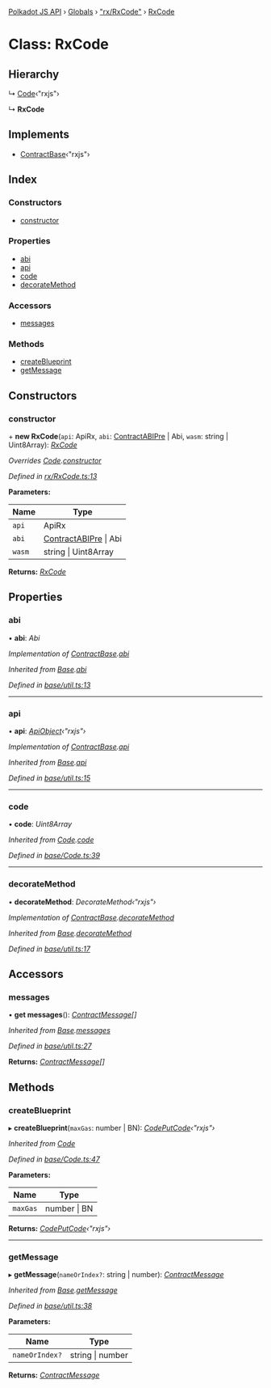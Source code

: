 [Polkadot JS API](../README.md) › [Globals](../globals.md) › ["rx/RxCode"](../modules/_rx_rxcode_.md) › [RxCode](_rx_rxcode_.rxcode.md)

# Class: RxCode

## Hierarchy

  ↳ [Code](_base_code_.code.md)‹"rxjs"›

  ↳ **RxCode**

## Implements

* [ContractBase](../interfaces/_types_.contractbase.md)‹"rxjs"›

## Index

### Constructors

* [constructor](_rx_rxcode_.rxcode.md#constructor)

### Properties

* [abi](_rx_rxcode_.rxcode.md#abi)
* [api](_rx_rxcode_.rxcode.md#api)
* [code](_rx_rxcode_.rxcode.md#code)
* [decorateMethod](_rx_rxcode_.rxcode.md#decoratemethod)

### Accessors

* [messages](_rx_rxcode_.rxcode.md#messages)

### Methods

* [createBlueprint](_rx_rxcode_.rxcode.md#createblueprint)
* [getMessage](_rx_rxcode_.rxcode.md#getmessage)

## Constructors

###  constructor

\+ **new RxCode**(`api`: ApiRx, `abi`: [ContractABIPre](../interfaces/_types_.contractabipre.md) | Abi, `wasm`: string | Uint8Array): *[RxCode](_rx_rxcode_.rxcode.md)*

*Overrides [Code](_base_code_.code.md).[constructor](_base_code_.code.md#constructor)*

*Defined in [rx/RxCode.ts:13](https://github.com/polkadot-js/api/blob/0a27f63423/packages/api-contract/src/rx/RxCode.ts#L13)*

**Parameters:**

Name | Type |
------ | ------ |
`api` | ApiRx |
`abi` | [ContractABIPre](../interfaces/_types_.contractabipre.md) &#124; Abi |
`wasm` | string &#124; Uint8Array |

**Returns:** *[RxCode](_rx_rxcode_.rxcode.md)*

## Properties

###  abi

• **abi**: *Abi*

*Implementation of [ContractBase](../interfaces/_types_.contractbase.md).[abi](../interfaces/_types_.contractbase.md#abi)*

*Inherited from [Base](_base_util_.base.md).[abi](_base_util_.base.md#abi)*

*Defined in [base/util.ts:13](https://github.com/polkadot-js/api/blob/0a27f63423/packages/api-contract/src/base/util.ts#L13)*

___

###  api

• **api**: *[ApiObject](../modules/_types_.md#apiobject)‹"rxjs"›*

*Implementation of [ContractBase](../interfaces/_types_.contractbase.md).[api](../interfaces/_types_.contractbase.md#api)*

*Inherited from [Base](_base_util_.base.md).[api](_base_util_.base.md#api)*

*Defined in [base/util.ts:15](https://github.com/polkadot-js/api/blob/0a27f63423/packages/api-contract/src/base/util.ts#L15)*

___

###  code

• **code**: *Uint8Array*

*Inherited from [Code](_base_code_.code.md).[code](_base_code_.code.md#code)*

*Defined in [base/Code.ts:39](https://github.com/polkadot-js/api/blob/0a27f63423/packages/api-contract/src/base/Code.ts#L39)*

___

###  decorateMethod

• **decorateMethod**: *DecorateMethod‹"rxjs"›*

*Implementation of [ContractBase](../interfaces/_types_.contractbase.md).[decorateMethod](../interfaces/_types_.contractbase.md#decoratemethod)*

*Inherited from [Base](_base_util_.base.md).[decorateMethod](_base_util_.base.md#decoratemethod)*

*Defined in [base/util.ts:17](https://github.com/polkadot-js/api/blob/0a27f63423/packages/api-contract/src/base/util.ts#L17)*

## Accessors

###  messages

• **get messages**(): *[ContractMessage](../interfaces/_types_.contractmessage.md)[]*

*Inherited from [Base](_base_util_.base.md).[messages](_base_util_.base.md#messages)*

*Defined in [base/util.ts:27](https://github.com/polkadot-js/api/blob/0a27f63423/packages/api-contract/src/base/util.ts#L27)*

**Returns:** *[ContractMessage](../interfaces/_types_.contractmessage.md)[]*

## Methods

###  createBlueprint

▸ **createBlueprint**(`maxGas`: number | BN): *[CodePutCode](../interfaces/_base_code_.codeputcode.md)‹"rxjs"›*

*Inherited from [Code](_base_code_.code.md)*

*Defined in [base/Code.ts:47](https://github.com/polkadot-js/api/blob/0a27f63423/packages/api-contract/src/base/Code.ts#L47)*

**Parameters:**

Name | Type |
------ | ------ |
`maxGas` | number &#124; BN |

**Returns:** *[CodePutCode](../interfaces/_base_code_.codeputcode.md)‹"rxjs"›*

___

###  getMessage

▸ **getMessage**(`nameOrIndex?`: string | number): *[ContractMessage](../interfaces/_types_.contractmessage.md)*

*Inherited from [Base](_base_util_.base.md).[getMessage](_base_util_.base.md#getmessage)*

*Defined in [base/util.ts:38](https://github.com/polkadot-js/api/blob/0a27f63423/packages/api-contract/src/base/util.ts#L38)*

**Parameters:**

Name | Type |
------ | ------ |
`nameOrIndex?` | string &#124; number |

**Returns:** *[ContractMessage](../interfaces/_types_.contractmessage.md)*
